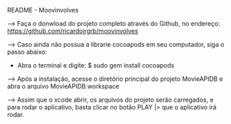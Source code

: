 README - Moovinvolves

 --> Faça o donwload do projeto completo através do Github, no endereço: https://github.com/ricardojrgrb/moovinvolves 

 --> Caso ainda não possua a librarie cocoapods em seu computador, siga o passo abaixo:

 - Abra o terminal e digite: 		$ sudo gem install cocoapods

 --> Após a instalação, acesse o diretório principal do projeto MovieAPIDB e abra o arquivo MovieAPIDB.workspace

 --> Assim que o xcode abrir, os arquivos do projeto serão carregados, e para rodar o aplicativo, basta clicar no botão PLAY |> que o aplicativo irá rodar.


